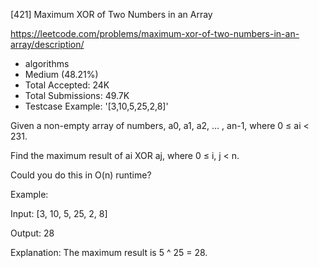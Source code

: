 [421] Maximum XOR of Two Numbers in an Array  

https://leetcode.com/problems/maximum-xor-of-two-numbers-in-an-array/description/

* algorithms
* Medium (48.21%)
* Total Accepted:    24K
* Total Submissions: 49.7K
* Testcase Example:  '[3,10,5,25,2,8]'

Given a non-empty array of numbers, a0, a1, a2, … , an-1, where 0 ≤ ai < 231.

Find the maximum result of ai XOR aj, where 0 ≤ i, j < n.

Could you do this in O(n) runtime?

Example:

Input: [3, 10, 5, 25, 2, 8]

Output: 28

Explanation: The maximum result is 5 ^ 25 = 28.


